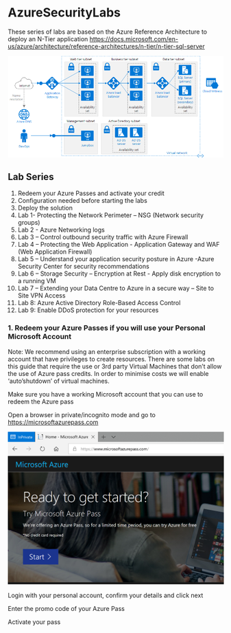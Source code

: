 # AzureSecurityLabs

These series of labs are based on the Azure Reference Architecture to deploy an N-Tier application
https://docs.microsoft.com/en-us/azure/architecture/reference-architectures/n-tier/n-tier-sql-server

![image of 3tier](/images/n-tier-sql-server.png)

## Lab Series

1.	Redeem your Azure Passes and activate your credit
2.	Configuration needed before starting the labs
3.	Deploy the solution
4.	Lab 1-  Protecting the Network Perimeter – NSG (Network security groups)
5.	Lab 2 - Azure Networking logs
6.	Lab 3 – Control outbound security traffic with Azure Firewall
7.	Lab 4 – Protecting the Web Application - Application Gateway and WAF (Web Application Firewall)
8.	Lab 5 – Understand your application security posture in Azure -Azure Security Center for security recommendations
9.	Lab 6 – Storage Security – Encryption at Rest - Apply disk encryption to a running VM
10.	Lab 7 – Extending your Data Centre to Azure in a secure way – Site to Site VPN Access
11.	Lab 8: Azure Active Directory Role-Based Access Control
12.	Lab 9: Enable DDoS protection for your resources

### 1.	Redeem your Azure Passes if you will use your Personal Microsoft Account

Note: We recommend using an enterprise subscription with a working account that have privileges to create resources. There are some labs on this guide that require the use or 3rd party Virtual Machines that don’t allow the use of Azure pass credits. In order to minimise costs we will enable ‘auto’shutdown’ of virtual machines. 

Make sure you have a working Microsoft account that you can use to redeem the Azure pass

Open a browser in private/incognito mode and go to https://microsoftazurepass.com

![image or redeem](/images/redeem-your-azure-pass.PNG)

Login with your personal account, confirm your details and click next

Enter the promo code of your Azure Pass

Activate your pass


